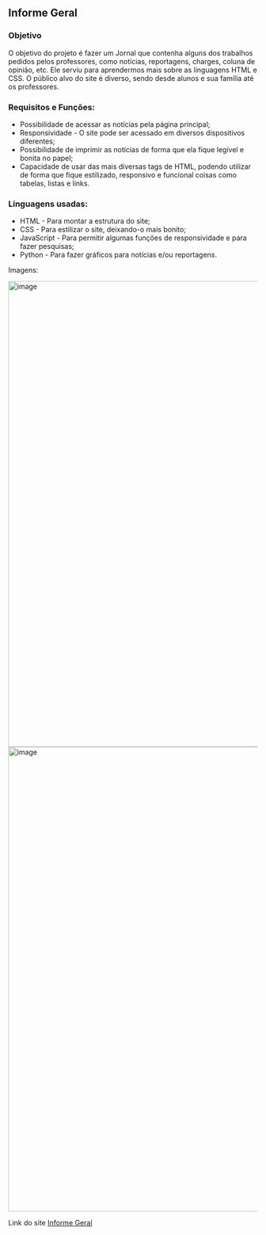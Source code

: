## Informe Geral

### Objetivo
<p>O objetivo do projeto é fazer um Jornal que contenha alguns dos
trabalhos pedidos pelos professores, como notícias, reportagens, charges,
coluna de opinião, etc. Ele serviu para aprendermos mais sobre as
linguagens HTML e CSS. O público alvo do site é diverso, sendo desde
alunos e sua família até os professores.</p>

### Requisitos e Funções:
<ul>
  <li>Possibilidade de acessar as notícias pela página principal;</li>
  <li>Responsividade - O site pode ser acessado em diversos dispositivos diferentes;</li>
  <li>Possibilidade de imprimir as notícias de forma que ela fique legível e bonita no papel;</li>
  <li>Capacidade de usar das mais diversas tags de HTML, podendo utilizar de forma que fique estilizado, responsivo e funcional coisas como tabelas, listas e links.</li>
</ul>

### Linguagens usadas:
<ul>
  <li>HTML - Para montar a estrutura do site;</li>
  <li>CSS - Para estilizar o site, deixando-o mais bonito;</li>
  <li>JavaScript - Para permitir algumas funções de responsividade e para fazer pesquisas;</li>
  <li>Python - Para fazer gráficos para notícias e/ou reportagens.</li>
</ul>

<p>Imagens:</p>
<img width="940" alt="image" src="https://github.com/bruno08nunes/informe-geral/assets/139359503/9b37e98e-9837-4051-ad7e-dd821f0c3cfb">
<img width="938" alt="image" src="https://github.com/bruno08nunes/informe-geral/assets/139359503/d6bb76e2-bbc8-4284-bd6e-e34d921acfef">

<p>Link do site <a href="https://bruno08nunes.github.io/informe-geral/index.html" target="_blank">Informe Geral</a></p>
